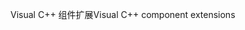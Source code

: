 <span data-ttu-id="7682d-101">Visual C++ 组件扩展</span><span class="sxs-lookup"><span data-stu-id="7682d-101">Visual C++ component extensions</span></span>